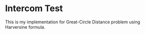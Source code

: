 # Intercom Test

This is my implementation for Great-Circle Distance problem using Harversine formula.
